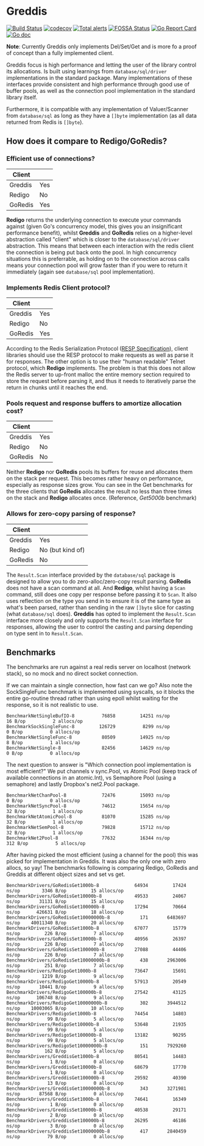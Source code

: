# Greddis

[![Build Status](https://github.com/mikn/greddis/workflows/build/badge.svg)](https://github.com/mikn/greddis/actions)
[![codecov](https://codecov.io/gh/mikn/greddis/branch/master/graph/badge.svg)](https://codecov.io/gh/mikn/greddis)
[![Total alerts](https://img.shields.io/lgtm/alerts/g/mikn/greddis.svg?logo=lgtm&logoWidth=18)](https://lgtm.com/projects/g/mikn/greddis/alerts/)
[![FOSSA Status](https://app.fossa.com/api/projects/custom%2B13944%2Fgreddis.svg?type=shield)](https://app.fossa.com/projects/custom%2B13944%2Fgreddis?ref=badge_shield)
[![Go Report Card](https://goreportcard.com/badge/github.com/mikn/greddis)](https://goreportcard.com/report/github.com/mikn/greddis)
[![Go doc](http://img.shields.io/badge/go-documentation-blue.svg?style=flat-square)](https://godoc.org/github.com/mikn/greddis)

**Note**: Currently Greddis only implements Del/Set/Get and is more fo a proof of concept than a fully implemented client.

Greddis focus is high performance and letting the user of the library control its allocations. Is built using learnings from `database/sql/driver` implementations in the standard package. Many implementations of these interfaces provide consistent and high performance through good use of buffer pools, as well as the connection pool implementation in the standard library itself.

Furthermore, it is compatible with any implementation of Valuer/Scanner from `database/sql` as long as they have a `[]byte` implementation (as all data returned from Redis is `[]byte`).

## How does it compare to Redigo/GoRedis?

### Efficient use of connections?

| Client  |     |
| ------- | --- |
| Greddis | Yes |
| Redigo  | No  |
| GoRedis | Yes |

**Redigo** returns the underlying connection to execute your commands against (given Go's concurrency model, this gives you an insignificant performance benefit), whilst **Greddis** and **GoRedis** relies on a higher-level abstraction called "client" which is closer to the `database/sql/driver` abstraction. This means that between each interaction with the redis client the connection is being put back onto the pool. In high concurrency situations this is preferrable, as holding on to the connection across calls means your connection pool will grow faster than if you were to return it immediately (again see `database/sql` pool implementation).

### Implements Redis Client protocol?

| Client  |     |
| ------- | --- |
| Greddis | Yes |
| Redigo  | No  |
| GoRedis | Yes |

According to the Redis Serialization Protocol ([RESP Specification](https://redis.io/topics/protocol)), client libraries should use the RESP protocol to make requests as well as parse it for responses. The other option is to use their "human readable" Telnet protocol, which **Redigo** implements. The problem is that this does not allow the Redis server to up-front malloc the entire memory section required to store the request before parsing it, and thus it needs to iteratively parse the return in chunks until it reaches the end.

### Pools request and response buffers to amortize allocation cost?

| Client  |     |
| ------- | --- |
| Greddis | Yes |
| Redigo  | No  |
| GoRedis | No  |

Neither **Redigo** nor **GoRedis** pools its buffers for reuse and allocates them on the stack per request. This becomes rather heavy on performance, especially as response sizes grow. You can see in the Get benchmarks for the three clients that **GoRedis** allocates the result no less than three times on the stack and **Redigo** allocates once. (Reference, *Get5000b* benchmark)

### Allows for zero-copy parsing of response?

| Client  |                  |
| ------- | ---------------- |
| Greddis | Yes              |
| Redigo  | No (but kind of) |
| GoRedis | No               |

The `Result.Scan` interface provided by the `database/sql` package is designed to allow you to do zero-alloc/zero-copy result parsing. **GoRedis** does not have a scan command at all. And **Redigo**, whilst having a `Scan` command, still does one copy per response before passing it to `Scan`. It also uses reflection on the type you send in to ensure it is of the same type as what's been parsed, rather than sending in the raw `[]byte` slice for casting (what `database/sql` does). **Greddis** has opted to implement the `Result.Scan` interface more closely and only supports the `Result.Scan` interface for responses, allowing the user to control the casting and parsing depending on type sent in to `Result.Scan`.

## Benchmarks

The benchmarks are run against a real redis server on localhost (network stack), so no mock and no direct socket connection.

If we can maintain a single connection, how fast can we go?
Also note the SockSingleFunc benchmark is implemented using syscalls, so it blocks the entire go-routine thread rather than using epoll whilst waiting for the response, so it is not realistic to use.
```
BenchmarkNetSingleBufIO-8   	   76858	     14251 ns/op	      16 B/op	       2 allocs/op
BenchmarkSockSingleFunc-8   	  126729	      8299 ns/op	       0 B/op	       0 allocs/op
BenchmarkNetSingleFunc-8    	   80509	     14925 ns/op	       8 B/op	       1 allocs/op
BenchmarkNetSingle-8        	   82456	     14629 ns/op	       0 B/op	       0 allocs/op
```
The next question to answer is "Which connection pool implementation is most efficient?"
We put channels v sync.Pool, vs Atomic Pool (keep track of available connections in an atomic.Int), vs Semaphore Pool (using a semaphore) and lastly Dropbox's net2.Pool package.
```
BenchmarkNetChanPool-8      	   72476	     15093 ns/op	       0 B/op	       0 allocs/op
BenchmarkNetSyncPool-8      	   74612	     15654 ns/op	      32 B/op	       1 allocs/op
BenchmarkNetAtomicPool-8    	   81070	     15285 ns/op	      32 B/op	       1 allocs/op
BenchmarkNetSemPool-8       	   79828	     15712 ns/op	      32 B/op	       1 allocs/op
BenchmarkNet2Pool-8         	   77632	     16344 ns/op	     312 B/op	       5 allocs/op

```
After having picked the most efficient (using a channel for the pool) this was picked for implementation in Greddis. It was also the only one with zero allocs, so yay!
The benchmarks following is comparing Redigo, GoRedis and Greddis at different object sizes and set vs get.
```
BenchmarkDrivers/GoRedisGet1000b-8         	   64934	     17424 ns/op	    3346 B/op	      15 allocs/op
BenchmarkDrivers/GoRedisGet10000b-8        	   49533	     24067 ns/op	   31131 B/op	      15 allocs/op
BenchmarkDrivers/GoRedisGet100000b-8       	   17294	     70664 ns/op	  426631 B/op	      18 allocs/op
BenchmarkDrivers/GoRedisGet10000000b-8     	     171	   6483697 ns/op	40011340 B/op	      20 allocs/op
BenchmarkDrivers/GoRedisSet1000b-8         	   67077	     15779 ns/op	     226 B/op	       7 allocs/op
BenchmarkDrivers/GoRedisSet10000b-8        	   40956	     26397 ns/op	     226 B/op	       7 allocs/op
BenchmarkDrivers/GoRedisSet100000b-8       	   27088	     44406 ns/op	     226 B/op	       7 allocs/op
BenchmarkDrivers/GoRedisSet10000000b-8     	     438	   2963006 ns/op	     251 B/op	       7 allocs/op
BenchmarkDrivers/RedigoGet1000b-8          	   73647	     15691 ns/op	    1219 B/op	       9 allocs/op
BenchmarkDrivers/RedigoGet10000b-8         	   57913	     20549 ns/op	   10441 B/op	       9 allocs/op
BenchmarkDrivers/RedigoGet100000b-8        	   27542	     43125 ns/op	  106748 B/op	       9 allocs/op
BenchmarkDrivers/RedigoGet10000000b-8      	     302	   3944512 ns/op	10003065 B/op	      10 allocs/op
BenchmarkDrivers/RedigoSet1000b-8          	   74454	     14803 ns/op	      99 B/op	       5 allocs/op
BenchmarkDrivers/RedigoSet10000b-8         	   53648	     21935 ns/op	      99 B/op	       5 allocs/op
BenchmarkDrivers/RedigoSet100000b-8        	   13182	     90295 ns/op	      99 B/op	       5 allocs/op
BenchmarkDrivers/RedigoSet10000000b-8      	     151	   7929260 ns/op	     162 B/op	       5 allocs/op
BenchmarkDrivers/GreddisGet1000b-8         	   80541	     14483 ns/op	       1 B/op	       0 allocs/op
BenchmarkDrivers/GreddisGet10000b-8        	   68679	     17770 ns/op	       1 B/op	       0 allocs/op
BenchmarkDrivers/GreddisGet100000b-8       	   29592	     40390 ns/op	      13 B/op	       0 allocs/op
BenchmarkDrivers/GreddisGet10000000b-8     	     343	   3271981 ns/op	   87568 B/op	       0 allocs/op
BenchmarkDrivers/GreddisSet1000b-8         	   74641	     16349 ns/op	       1 B/op	       0 allocs/op
BenchmarkDrivers/GreddisSet10000b-8        	   40538	     29171 ns/op	       2 B/op	       0 allocs/op
BenchmarkDrivers/GreddisSet100000b-8       	   26295	     46186 ns/op	       3 B/op	       0 allocs/op
BenchmarkDrivers/GreddisSet10000000b-8     	     417	   2840459 ns/op	      79 B/op	       0 allocs/op

